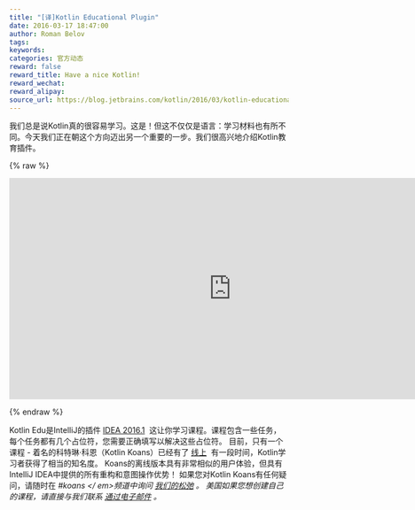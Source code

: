 ```yaml
---
title: "[译]Kotlin Educational Plugin"
date: 2016-03-17 18:47:00
author: Roman Belov
tags:
keywords:
categories: 官方动态
reward: false
reward_title: Have a nice Kotlin!
reward_wechat:
reward_alipay:
source_url: https://blog.jetbrains.com/kotlin/2016/03/kotlin-educational-plugin/
---
```


我们总是说Kotlin真的很容易学习。这是！但这不仅仅是语言：学习材料也有所不同。今天我们正在朝这个方向迈出另一个重要的一步。我们很高兴地介绍Kotlin教育插件。

{% raw %}
<p><iframe frameborder="0" height="400" src="https://www.youtube.com/embed/0ponbfQhESY?rel=0&amp;controls=0&amp;showinfo=0" width="800"></iframe></p>
{% endraw %}

Kotlin Edu是IntelliJ的插件 [IDEA 2016.1](http://blog.jetbrains.com/idea/2016/03/intellij-idea-2016-1-is-here/)  这让你学习课程。课程包含一些任务，每个任务都有几个占位符，您需要正确填写以解决这些占位符。
目前，只有一个课程 - 着名的科特琳·科恩（Kotlin Koans）已经有了 [线上](http://try.kotlinlang.org/koans)  有一段时间，Kotlin学习者获得了相当的知名度。 Koans的离线版本具有非常相似的用户体验，但具有IntelliJ IDEA中提供的所有重构和意图操作优势！
如果您对Kotlin Koans有任何疑问，请随时在<em> #koans </ em>频道中询问 [我们的松弛](http://kotlinslackin.herokuapp.com) 。
美国如果您想创建自己的课程，请直接与我们联系 [通过电子邮件](mailto:roman.belov@jetbrains.com) 。
